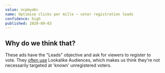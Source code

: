 ```yaml
---
value: ocpmyabc
name: Optimise clicks per mille – voter registration leads
confidence: high
published: 2020-09-03
---
```


## Why do we think that?

These ads have the "Leads" objective and ask for viewers to register to vote.
They [often use](/campaigns/trump/ad_codes/5/against/6)
Lookalike Audiences, which makes us think they're not necessarily targeted at 'known' unregistered voters.
